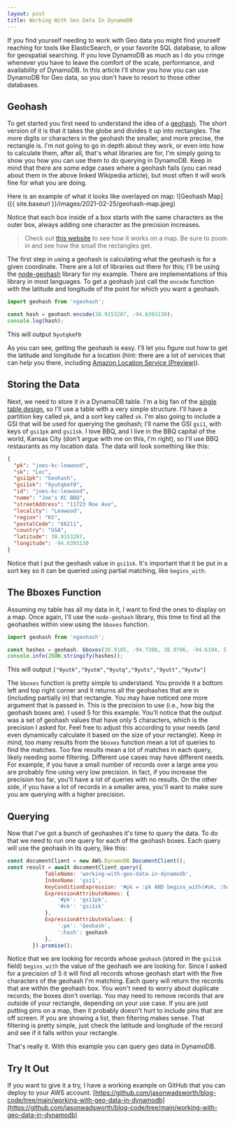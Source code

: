 ```yaml
---
layout: post
title: Working With Geo Data In DynamoDB
---
```


If you find yourself needing to work with Geo data you might find yourself reaching for tools like ElasticSearch, or your favorite SQL database, to allow for geospatial searching. If you love DynamoDB as much as I do you cringe whenever you have to leave the comfort of the scale, performance, and availability of DynamoDB. In this article I'll show you how you can use DynamoDB for Geo data, so you don't have to resort to those other databases.

## Geohash

To get started you first need to understand the idea of a [geohash](https://en.wikipedia.org/wiki/Geohash). The short version of it is that it takes the globe and divides it up into rectangles. The more digits or characters in the geohash the smaller, and more precise, the rectangle is. I'm not going to go in depth about they work, or even into how to calculate them, after all, that's what libraries are for, I'm simply going to show you how you can use them to do querying in DynamoDB. Keep in mind that there are some edge cases where a geohash fails (you can read about them in the above linked Wikipedia article), but most often it will work fine for what you are doing.

Here is an example of what it looks like overlayed on map:
![Geohash Map]({{ site.baseurl }}/images/2021-02-25/geohash-map.jpeg)

Notice that each box inside of a box starts with the same characters as the outer box, always adding one character as the precision increases.

> Check out [this website](http://geohash.gofreerange.com/) to see how it works on a map. Be sure to zoom in and see how the small the rectangles get.

The first step in using a geohash is calculating what the geohash is for a given coordinate. There are a lot of libraries out there for this; I'll be using the [node-geohash](https://www.npmjs.com/package/ngeohash) library for my example. There are implementations of this library in most languages. To get a geohash just call the `encode` function with the latitude and longitude of the point for which you want a geohash.

```javascript
import geohash from 'ngeohash';

const hash = geohash.encode(38.9153287, -94.6393130);
console.log(hash);
```

This will output `9yutqkmf0`

As you can see, getting the geohash is easy. I'll let you figure out how to get the latitude and longitude for a location (hint: there are a lot of services that can help you there, including [Amazon Location Service (Preview)](https://aws.amazon.com/location/)).

## Storing the Data

Next, we need to store it in a DynamoDB table. I'm a big fan of the [single table design](https://www.alexdebrie.com/posts/dynamodb-single-table/), so I'll use a table with a very simple structure. I'll have a partition key called `pk`, and a sort key called `sk`. I'm also going to include a GSI that will be used for querying the geohash; I'll name the GSI `gsi1`, with keys of `gsi1pk` and `gsi1sk`. I love BBQ, and I live in the BBQ capital of the world, Kansas City (don't argue with me on this, I'm right), so I'll use BBQ restaurants as my location data. The data will look something like this:

```json
{
  "pk": "joes-kc-leawood",
  "sk": "Loc",
  "gsi1pk": "Geohash",
  "gsi1sk": "9yutqkmf0",
  "id": "joes-kc-leawood",
  "name": "Joe's KC BBQ",
  "streetAddress": "11723 Roe Ave",
  "locality": "Leawood",
  "region": "KS",
  "postalCode": "66211",
  "country": "USA",
  "latitude": 38.9153287,
  "longitude": -94.6393130
}
```

Notice that I put the geohash value in `gsi1sk`. It's important that it be put in a sort key so it can be queried using partial matching, like `begins_with`.

## The Bboxes Function

Assuming my table has all my data in it, I want to find the ones to display on a map. Once again, I'll use the `node-geohash` library, this time to find all the geohashes within view using the `bboxes` function.

```javascript
import geohash from 'ngeohash';

const hashes = geohash. bboxes(38.9105, -94.7308, 38.9706, -94.6194, 5);
console.info(JSON.stringify(hashes));
```

This will output `["9yutk","9yutm","9yutq","9yuts","9yutt","9yutw"]`

The `bboxes` function is pretty simple to understand. You provide it a bottom left and top right corner and it returns all the geohashes that are in (including partially in) that rectangle. You may have noticed one more argument that is passed in. This is the precision to use (i.e., how big the geohash boxes are). I used 5 for this example. You'll notice that the output was a set of geohash values that have only 5 characters, which is the precision I asked for. Feel free to adjust this according to your needs (and even dynamically calculate it based on the size of your rectangle). Keep in mind, too many results from the `bboxes` function mean a lot of queries to find the matches. Too few results mean a lot of matches in each query, likely needing some filtering. Different use cases may have different needs. For example, if you have a small number of records over a large area you are probably fine using very low precision. In fact, if you increase the precision too far, you'll have a lot of queries with no results. On the other side, if you have a lot of records in a smaller area, you'll want to make sure you are querying with a higher precision.

## Querying

Now that I've got a bunch of geohashes it's time to query the data. To do that we need to run one query for each of the geohash boxes. Each query will use the geohash in its query, like this:

```javascript
const documentClient = new AWS.DynamoDB.DocumentClient();
const result = await documentClient.query({
            TableName: 'working-with-geo-data-in-dynamodb',
            IndexName: 'gsi1',
            KeyConditionExpression: '#pk = :pk AND begins_with(#sk, :hash)',
            ExpressionAttributeNames: {
                '#pk': 'gsi1pk',
                '#sk': 'gsi1sk'
            },
            ExpressionAttributeValues: {
                ':pk': 'Geohash',
                ':hash': geohash
            },
        }).promise();
```

Notice that we are looking for records whose `geohash` (stored in the `gsi1sk` field) `begins_with` the value of the geohash we are looking for. Since I asked for a precision of 5 it will find all records whose geohash start with the five characters of the geohash I'm matching. Each query will return the records that are within the geohash box. You won't need to worry about duplicate records; the boxes don't overlap. You may need to remove records that are outside of your rectangle, depending on your use case. If you are just putting pins on a map, then it probably doesn't hurt to include pins that are off screen. If you are showing a list, then filtering makes sense. That filtering is pretty simple, just check the latitude and longitude of the record and see if it falls within your rectangle.

That's really it. With this example you can query geo data in DynamoDB.

## Try It Out

If you want to give it a try, I have a working example on GitHub that you can deploy to your AWS account. [https://github.com/jasonwadsworth/blog-code/tree/main/working-with-geo-data-in-dynamodb](https://github.com/jasonwadsworth/blog-code/tree/main/working-with-geo-data-in-dynamodb)
